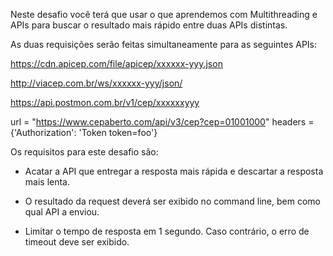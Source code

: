 Neste desafio você terá que usar o que aprendemos com Multithreading e APIs para buscar o resultado mais rápido entre duas APIs distintas.

As duas requisições serão feitas simultaneamente para as seguintes APIs:

https://cdn.apicep.com/file/apicep/xxxxxx-yyy.json

http://viacep.com.br/ws/xxxxxx-yyy/json/

https://api.postmon.com.br/v1/cep/xxxxxxyyy

url = "https://www.cepaberto.com/api/v3/cep?cep=01001000"
headers = {'Authorization': 'Token token=foo'}

Os requisitos para este desafio são:

-   Acatar a API que entregar a resposta mais rápida e descartar a resposta mais lenta.

-   O resultado da request deverá ser exibido no command line, bem como qual API a enviou.

-   Limitar o tempo de resposta em 1 segundo. Caso contrário, o erro de timeout deve ser exibido.
